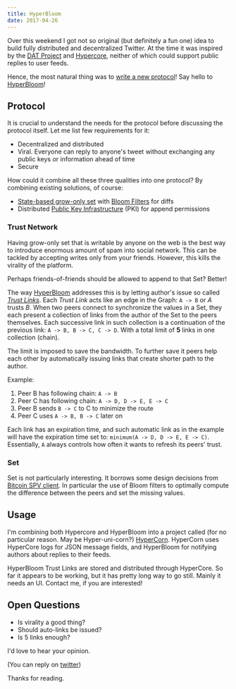 ```yaml
---
title: HyperBloom
date: 2017-04-26
---
```


Over this weekend I got not so original (but definitely a fun one) idea to build
fully distributed and decentralized Twitter. At the time it was inspired by the
[DAT Project][0] and [Hypercore][1], neither of which could support public
replies to user feeds.

Hence, the most natural thing was to [write a new protocol][2]! Say hello to
[HyperBloom][3]!

## Protocol

It is crucial to understand the needs for the protocol before discussing the
protocol itself. Let me list few requirements for it:

* Decentralized and distributed
* Viral. Everyone can reply to anyone's tweet without exchanging any public
  keys or information ahead of time
* Secure

How could it combine all these three qualities into one protocol? By combining
existing solutions, of course:

* [State-based grow-only set][4] with [Bloom Filters][5] for diffs
* Distributed [Public Key Infrastructure][6] (PKI) for append permissions

### Trust Network

Having grow-only set that is writable by anyone on the web is the best way to
introduce enormous amount of spam into social network. This can be tackled by
accepting writes only from your friends. However, this kills the virality of the
platform.

Perhaps friends-of-friends should be allowed to append to that Set? Better!

The way [HyperBloom][3] addresses this is by letting author's issue so called
[*Trust Links*][7]. Each *Trust Link* acts like an edge in the Graph: `A -> B`
or _A_ trusts _B_. When two peers connect to synchronize the values in a Set,
they each present a collection of links from the author of the Set to the peers
themselves. Each successive link in such collection is a continuation of the
previous link: `A -> B, B -> C, C -> D`. With a total limit of **5** links in
one collection (chain).

The limit is imposed to save the bandwidth. To further save it peers help each
other by automatically issuing links that create shorter path to the author.

Example:

1. Peer B has following chain: `A -> B`
2. Peer C has following chain: `A -> D, D -> E, E -> C`
3. Peer B sends `B -> C` to C to minimize the route
4. Peer C uses `A -> B, B -> C` later on

Each link has an expiration time, and such automatic link as in the example will
have the expiration time set to: `minimum(A -> D, D -> E, E -> C)`. Essentially,
`A` always controls how often it wants to refresh its peers' trust.

### Set

Set is not particularly interesting. It borrows some design decisions from
[Bitcoin SPV client][8]. In particular the use of Bloom filters to optimally
compute the difference between the peers and set the missing values.

## Usage

I'm combining both Hypercore and HyperBloom into a project called (for no
particular reason. May be Hyper-uni-corn?) [HyperCorn][9]. HyperCorn uses
HyperCore logs for JSON message fields, and HyperBloom for notifying authors
about replies to their feeds.

HyperBloom Trust Links are stored and distributed through HyperCore. So far it
appears to be working, but it has pretty long way to go still. Mainly it needs
an UI. Contact me, if you are interested!

## Open Questions

* Is virality a good thing?
* Should auto-links be issued?
* Is 5 links enough?

I'd love to hear your opinion.

(You can reply on [twitter][10])

Thanks for reading.

[0]: https://datproject.org/
[1]: https://github.com/mafintosh/hypercore
[2]: https://xkcd.com/927/
[3]: https://github.com/hyperbloom/hyperbloom
[4]: https://en.wikipedia.org/wiki/Conflict-free_replicated_data_type#State-based_grow-only_set
[5]: https://en.wikipedia.org/wiki/Bloom_filter
[6]: https://en.wikipedia.org/wiki/Public_key_infrastructure
[7]: https://github.com/hyperbloom/hyperbloom-protocol/blob/master/spec.md#signature-chain
[8]: https://bitcoin.org/en/glossary/simplified-payment-verification
[9]: https://github.com/indutny/hypercorn
[10]: https://twitter.com/indutny
